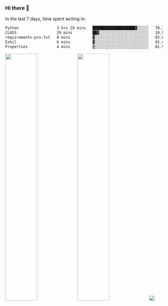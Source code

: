 ### Hi there 👋

In the last 7 days, time spent writing in:

<!--START_SECTION:waka-->

```txt
Python                 3 hrs 29 mins   ███████████████████▓░░░░░   78.19 %
CLASS                  29 mins         ██▓░░░░░░░░░░░░░░░░░░░░░░   10.97 %
requirements-pro.txt   8 mins          ▓░░░░░░░░░░░░░░░░░░░░░░░░   03.02 %
Ezhil                  6 mins          ▓░░░░░░░░░░░░░░░░░░░░░░░░   02.45 %
Properties             4 mins          ▒░░░░░░░░░░░░░░░░░░░░░░░░   01.56 %
```

<!--END_SECTION:waka-->

<img src="https://wakatime.com/share/@jimtje/5d0c92de-08f8-4a72-8f2f-6a9693d1e318.svg" width=45% height=45%> <img src="https://wakatime.com/share/@jimtje/501498ae-bda5-4da7-a89d-b40bcdd5556d.svg" width=45% height=45%>
![](https://hit.yhype.me/github/profile?user_id=43537315)
